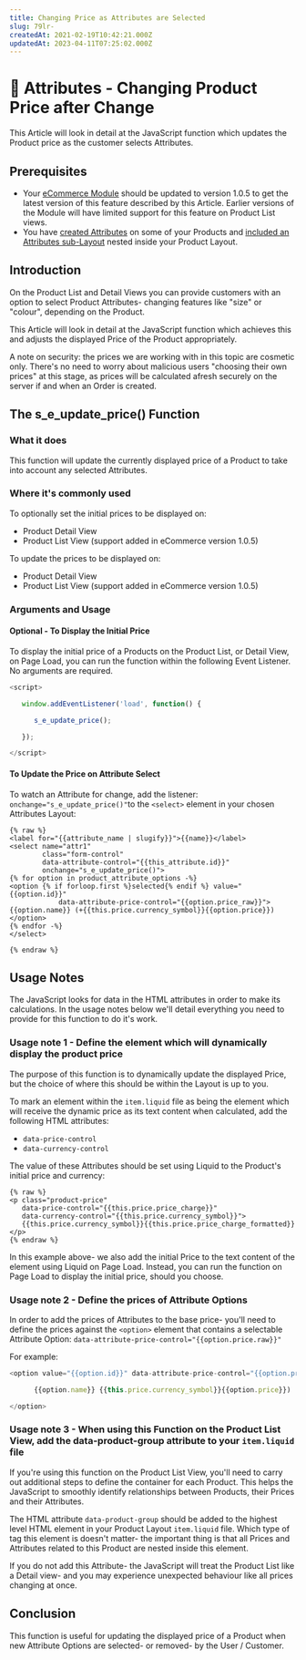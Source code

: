 ```yaml
---
title: Changing Price as Attributes are Selected
slug: 79lr-
createdAt: 2021-02-19T10:42:21.000Z
updatedAt: 2023-04-11T07:25:02.000Z
---
```


# 🔹 Attributes - Changing Product Price after Change

This Article will look in detail at the JavaScript function which updates the Product price as the customer selects Attributes.

## Prerequisites

* Your [eCommerce Module](/ecommerce/quickstart-ecommerce.md) should be updated to version 1.0.5 to get the latest version of this feature described by this Article. Earlier versions of the Module will have limited support for this feature on Product List views.
* You have [created Attributes](/eCommerce/get-started-ecommerce/cart-checkout-and-quotes/managing-products/managing-attributes.md) on some of your Products and [included an Attributes sub-Layout](/ecommerce/get-started-ecommerce/cart-checkout-and-quotes/product-views/attribute-selection/attribute-layouts.md) nested inside your Product Layout.

## Introduction

On the Product List and Detail Views you can provide customers with an option to select Product Attributes- changing features like "size" or "colour", depending on the Product.

This Article will look in detail at the JavaScript function which achieves this and adjusts the displayed Price of the Product appropriately.

A note on security: the prices we are working with in this topic are cosmetic only. There's no need to worry about malicious users "choosing their own prices" at this stage, as prices will be calculated afresh securely on the server if and when an Order is created.

## The s\_e\_update\_price() Function

### What it does

This function will update the currently displayed price of a Product to take into account any selected Attributes.

### Where it's commonly used

To optionally set the initial prices to be displayed on:

* Product Detail View
* Product List View (support added in eCommerce version 1.0.5)

To update the prices to be displayed on:

* Product Detail View
* Product List View (support added in eCommerce version 1.0.5)

### Arguments and Usage

#### Optional - To Display the Initial Price

To display the initial price of a Products on the Product List, or Detail View, on Page Load, you can run the function within the following Event Listener. No arguments are required.

```javascript
<script>

   window.addEventListener('load', function() {

      s_e_update_price();

   });

</script>
```

#### To Update the Price on Attribute Select&#x20;

To watch an Attribute for change, add the listener: `onchange="s_e_update_price()"`to the `<select>` element in your chosen Attributes Layout:

```liquid
{% raw %}
<label for="{{attribute_name | slugify}}">{{name}}</label>
<select name="attr1" 
        class="form-control" 
        data-attribute-control="{{this_attribute.id}}" 
        onchange="s_e_update_price()">
{% for option in product_attribute_options -%}
<option {% if forloop.first %}selected{% endif %} value="{{option.id}}" 
            data-attribute-price-control="{{option.price_raw}}">
{{option.name}} (+{{this.price.currency_symbol}}{{option.price}})
</option>
{% endfor -%}
</select>

{% endraw %}
```

## Usage Notes

The JavaScript looks for data in the HTML attributes in order to make its calculations. In the usage notes below we'll detail everything you need to provide for this function to do it's work.

### Usage note 1 - Define the element which will dynamically display the product price

The purpose of this function is to dynamically update the displayed Price, but the choice of where this should be within the Layout is up to you.

To mark an element within the `item.liquid` file as being the element which will receive the dynamic price as its text content when calculated, add the following HTML attributes:

* `data-price-control`
* `data-currency-control`

The value of these Attributes should be set using Liquid to the Product's initial price and currency:

```liquid
{% raw %}
<p class="product-price" 
   data-price-control="{{this.price.price_charge}}" 
   data-currency-control="{{this.price.currency_symbol}}">
   {{this.price.currency_symbol}}{{this.price.price_charge_formatted}}</p>
{% endraw %}
```

In this example above- we also add the initial Price to the text content of the element using Liquid on Page Load. Instead, you can run the function on Page Load to display the initial price, should you choose.

### Usage note 2 - Define the prices of Attribute Options

In order to add the prices of Attributes to the base price- you'll need to define the prices against the `<option>` element that contains a selectable Attribute Option: `data-attribute-price-control="{{option.price.raw}}"`

For example:

```javascript
<option value="{{option.id}}" data-attribute-price-control="{{option.price_raw}}">

      {{option.name}} {{this.price.currency_symbol}}{{option.price}})

</option>
```

### Usage note 3 - When using this Function on the Product List View, add the data-product-group attribute to your `item.liquid` file

If you're using this function on the Product List View, you'll need to carry out additional steps to define the container for each Product. This helps the JavaScript to smoothly identify relationships between Products, their Prices and their Attributes.

The HTML attribute `data-product-group` should be added to the highest level HTML element in your Product Layout `item.liquid` file. Which type of tag this element is doesn't matter- the important thing is that all Prices and Attributes related to this Product are nested inside this element.

If you do not add this Attribute- the JavaScript will treat the Product List like a Detail view- and you may experience unexpected behaviour like all prices changing at once.

## Conclusion

This function is useful for updating the displayed price of a Product when new Attribute Options are selected- or removed- by the User / Customer.
